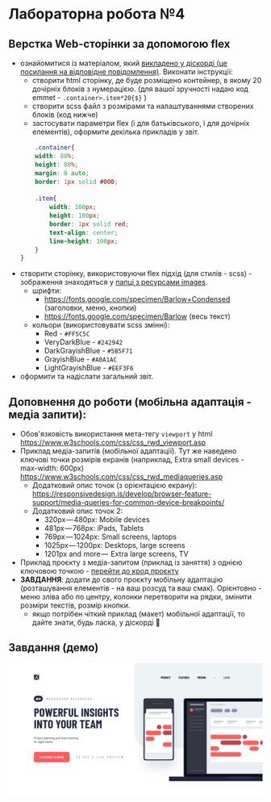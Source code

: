 # Лабораторна робота №4
## Верстка Web-сторінки за допомогою flex


- ознайомитися із матеріалом, який [викладено у діскорді (це посилання на відповідне повідомлення)](https://discord.com/channels/941419785114234972/941426123072475146/964055700273786881). Виконати інструкції: 
    - створити html сторінку, де буде розміщено контейнер, в якому 20 дочірніх блоків з нумерацією. (для вашої зручності надаю код emmet - `.container>.item*20{$}` )
    - створити scss файл з розмірами та налаштуваннями створених блоків (код нижче)
    - застосувати параметри flex (і для батьківського, і для дочірніх елементів), оформити декілька прикладів у звіт.
    ```scss
        .container{
        width: 80%;
        height: 80%;
        margin: 0 auto;
        border: 1px solid #000;

        .item{
            width: 100px;
            height: 100px;
            border: 1px solid red;
            text-align: center;
            line-height: 100px;
        }
    }

- створити сторінку, використовуючи flex підхід (для стилів - scss) - зображення знаходяться у [папці з ресурсами images](./images/). 
    - шрифти: 
        - https://fonts.google.com/specimen/Barlow+Condensed (заголовки, меню, кнопки)
        - https://fonts.google.com/specimen/Barlow (весь текст)
    - кольори (використовувати scss змінні):
        - Red - `#FF5C5C`
        - VeryDarkBlue -  `#242942`
        - DarkGrayishBlue - `#5B5F71`
        - GrayishBlue - `#A0A1AC`
        - LightGrayishBlue - `#EEF3F6`
- оформити та надіслати загальний звіт.

## Доповнення до роботи (мобільна адаптація - медіа запити): 
- Обов'язковість використання мета-тегу `viewport` у html https://www.w3schools.com/css/css_rwd_viewport.asp
- Приклад медіа-запитів (мобільної адаптації). Тут же наведено ключові точки розмірів екранів (наприклад, Extra small devices - max-width: 600px) https://www.w3schools.com/css/css_rwd_mediaqueries.asp
    - Додатковий опис точок (з орієнтацією екрану): https://responsivedesign.is/develop/browser-feature-support/media-queries-for-common-device-breakpoints/
    - Додатковий опис точок 2: 
        - 320px — 480px: Mobile devices
        - 481px — 768px: iPads, Tablets
        - 769px — 1024px: Small screens, laptops
        - 1025px — 1200px: Desktops, large screens
        - 1201px and more —  Extra large screens, TV
- Приклад проєкту з медіа-запитом (приклад із заняття) з однією ключовою точкою - [перейти до крод проєкту](./example/)
- **ЗАВДАННЯ**: додати до свого проєкту мобільну адаптацію (розташування елементів - на ваш розсуд та ваш смак). Орієнтовно - меню зліва або по центру, колонки перетворити на рядки, змінити розміри текстів, розмір кнопки. 
    - якщо потрібен чіткий приклад (макет) мобільної адаптації, то дайте знати, будь ласка, у діскорді 🤝

## Завдання (демо)
![Завдання](lr4.png)